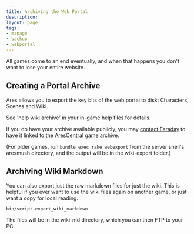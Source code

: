 ```yaml
---
title: Archiving the Web Portal
description: 
layout: page
tags:
- manage
- backup
- webportal
---
```


All games come to an end eventually, and when that happens you don't want to lose your entire website.  

## Creating a Portal Archive

Ares allows you to export the key bits of the web portal to disk:  Characters, Scenes and Wiki.  

See 'help wiki archive' in your in-game help files for details.

If you do have your archive available publicly, you may [contact Faraday](/feedback.html) to have it linked to the [AresCentral game archive](https://arescentral.aresmush.com/wiki).

(For older games, run `bundle exec rake webexport` from the server shell's aresmush directory, and the output will be in the wiki-export folder.)

## Archiving Wiki Markdown

You can also export just the raw markdown files for just the wiki.  This is helpful if you ever want to use the wiki files again on another game, or just want a copy for local reading:

    bin/script export_wiki_markdown

The files will be in the wiki-md directory, which you can then FTP to your PC.